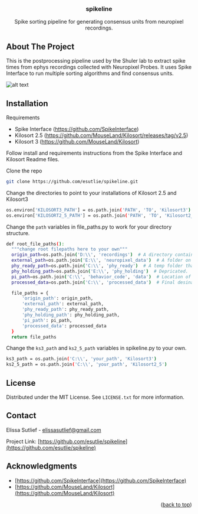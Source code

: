 <h3 align="center">spikeline</h3>
  <p align="center">
    Spike sorting pipeline for generating consensus units from neuropixel recordings.

  </p>
</div>


<!-- ABOUT THE PROJECT -->
## About The Project

This is the postprocessing pipeline used by the Shuler lab to extract spike times from ephys recordings collected with Neuropixel Probes. It uses Spike Interface to run multiple sorting algorithms and find consensus units.

![alt text](https://github.com/esutlie/spikeline/blob/png/Spikeline_pipeline.png?raw=true)


<!-- GETTING STARTED -->
## Installation

Requirements
* Spike Interface (https://github.com/SpikeInterface)
* Kilosort 2.5 (https://github.com/MouseLand/Kilosort/releases/tag/v2.5)
* Kilosort 3 (https://github.com/MouseLand/Kilosort)

Follow install and requirements instructions from the Spike Interface and Kilosort Readme files.

Clone the repo
   ```sh
   git clone https://github.com/esutlie/spikeline.git
   ```

Change the directories to point to your installations of Kilosort 2.5 and Kilosort3

  ```sh
  os.environ['KILOSORT3_PATH'] = os.path.join('PATH', 'TO', 'Kilosort3')
  os.environ['KILOSORT2_5_PATH'] = os.path.join('PATH', 'TO', 'Kilosort2_5')
  ```
Change the ```path``` variables in file_paths.py to work for your directory structure.

  ```sh
def root_file_paths():
    """change root filepaths here to your own"""
    origin_path=os.path.join('D:\\', 'recordings')  # A directory containing only data folders generated by SpikeGLX.
    external_path=os.path.join('E:\\', 'neuropixel_data')  # A folder on an external hardrive or other accessbile storage location.
    phy_ready_path=os.path.join('C:\\', 'phy_ready')  # A temp folder that can hold sessions ready to be manually curated. Will take up a lot of space if multiple sessions are queued.
    phy_holding_path=os.path.join('E:\\', 'phy_holding')  # Depricated.
    pi_path=os.path.join('C:\\', 'behavior_code', 'data')  # Location of the associated raspberry pi files.
    processed_data=os.path.join('C:\\', 'processed_data')  # Final desination for processed data.
  
    file_paths = {
        'origin_path': origin_path,
        'external_path': external_path,
        'phy_ready_path': phy_ready_path,
        'phy_holding_path': phy_holding_path,
        'pi_path': pi_path,
        'processed_data': processed_data
    }
    return file_paths
  ```
  
  Change the ```ks3_path``` and ```ks2_5_path``` variables in spikeline.py to your own.

  ```sh
ks3_path = os.path.join('C:\\', 'your_path', 'Kilosort3')
ks2_5_path = os.path.join('C:\\', 'your_path', 'Kilosort2_5')
  ```

<!-- LICENSE -->
## License

Distributed under the MIT License. See `LICENSE.txt` for more information.



<!-- CONTACT -->
## Contact

Elissa Sutlief - elissasutlief@gmail.com

Project Link: [https://github.com/esutlie/spikeline](https://github.com/esutlie/spikeline)


<!-- ACKNOWLEDGMENTS -->
## Acknowledgments

* [https://github.com/SpikeInterface](https://github.com/SpikeInterface)
* [https://github.com/MouseLand/Kilosort](https://github.com/MouseLand/Kilosort)

<p align="right">(<a href="#readme-top">back to top</a>)</p>
